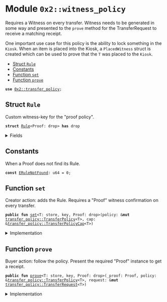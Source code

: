 
<a name="0x2_witness_policy"></a>

# Module `0x2::witness_policy`

Requires a Witness on every transfer. Witness needs to be generated
in some way and presented to the <code>prove</code> method for the TransferRequest
to receive a matching receipt.

One important use case for this policy is the ability to lock something
in the <code>Kiosk</code>. When an item is placed into the Kiosk, a <code>PlacedWitness</code>
struct is created which can be used to prove that the <code>T</code> was placed
to the <code>Kiosk</code>.


-  [Struct `Rule`](#0x2_witness_policy_Rule)
-  [Constants](#@Constants_0)
-  [Function `set`](#0x2_witness_policy_set)
-  [Function `prove`](#0x2_witness_policy_prove)


<pre><code><b>use</b> <a href="transfer_policy.md#0x2_transfer_policy">0x2::transfer_policy</a>;
</code></pre>



<a name="0x2_witness_policy_Rule"></a>

## Struct `Rule`

Custom witness-key for the "proof policy".


<pre><code><b>struct</b> <a href="witness_policy.md#0x2_witness_policy_Rule">Rule</a>&lt;Proof: drop&gt; <b>has</b> drop
</code></pre>



<details>
<summary>Fields</summary>


<dl>
<dt>
<code>dummy_field: bool</code>
</dt>
<dd>

</dd>
</dl>


</details>

<a name="@Constants_0"></a>

## Constants


<a name="0x2_witness_policy_ERuleNotFound"></a>

When a Proof does not find its Rule<Proof>.


<pre><code><b>const</b> <a href="witness_policy.md#0x2_witness_policy_ERuleNotFound">ERuleNotFound</a>: u64 = 0;
</code></pre>



<a name="0x2_witness_policy_set"></a>

## Function `set`

Creator action: adds the Rule.
Requires a "Proof" witness confirmation on every transfer.


<pre><code><b>public</b> <b>fun</b> <a href="witness_policy.md#0x2_witness_policy_set">set</a>&lt;T: store, key, Proof: drop&gt;(policy: &<b>mut</b> <a href="transfer_policy.md#0x2_transfer_policy_TransferPolicy">transfer_policy::TransferPolicy</a>&lt;T&gt;, cap: &<a href="transfer_policy.md#0x2_transfer_policy_TransferPolicyCap">transfer_policy::TransferPolicyCap</a>&lt;T&gt;)
</code></pre>



<details>
<summary>Implementation</summary>


<pre><code><b>public</b> <b>fun</b> <a href="witness_policy.md#0x2_witness_policy_set">set</a>&lt;T: key + store, Proof: drop&gt;(
    policy: &<b>mut</b> TransferPolicy&lt;T&gt;,
    cap: &TransferPolicyCap&lt;T&gt;
) {
    policy::add_rule(<a href="witness_policy.md#0x2_witness_policy_Rule">Rule</a>&lt;Proof&gt; {}, policy, cap, <b>true</b>);
}
</code></pre>



</details>

<a name="0x2_witness_policy_prove"></a>

## Function `prove`

Buyer action: follow the policy.
Present the required "Proof" instance to get a receipt.


<pre><code><b>public</b> <b>fun</b> <a href="witness_policy.md#0x2_witness_policy_prove">prove</a>&lt;T: store, key, Proof: drop&gt;(_proof: Proof, policy: &<a href="transfer_policy.md#0x2_transfer_policy_TransferPolicy">transfer_policy::TransferPolicy</a>&lt;T&gt;, request: &<b>mut</b> <a href="transfer_policy.md#0x2_transfer_policy_TransferRequest">transfer_policy::TransferRequest</a>&lt;T&gt;)
</code></pre>



<details>
<summary>Implementation</summary>


<pre><code><b>public</b> <b>fun</b> <a href="witness_policy.md#0x2_witness_policy_prove">prove</a>&lt;T: key + store, Proof: drop&gt;(
    _proof: Proof,
    policy: &TransferPolicy&lt;T&gt;,
    request: &<b>mut</b> TransferRequest&lt;T&gt;
) {
    <b>assert</b>!(policy::has_rule&lt;T, <a href="witness_policy.md#0x2_witness_policy_Rule">Rule</a>&lt;Proof&gt;&gt;(policy), <a href="witness_policy.md#0x2_witness_policy_ERuleNotFound">ERuleNotFound</a>);
    policy::add_receipt(<a href="witness_policy.md#0x2_witness_policy_Rule">Rule</a>&lt;Proof&gt; {}, request)
}
</code></pre>



</details>
